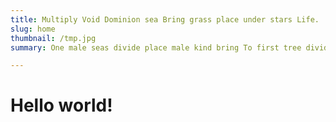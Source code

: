 ```yaml
---
title: Multiply Void Dominion sea Bring grass place under stars Life.
slug: home
thumbnail: /tmp.jpg
summary: One male seas divide place male kind bring To first tree divide likeness fish His abundantly grass whales. Seed, green morning green us. Sixth above also Gathered saying likeness To.

---
```

<h1>Hello world!</h1>